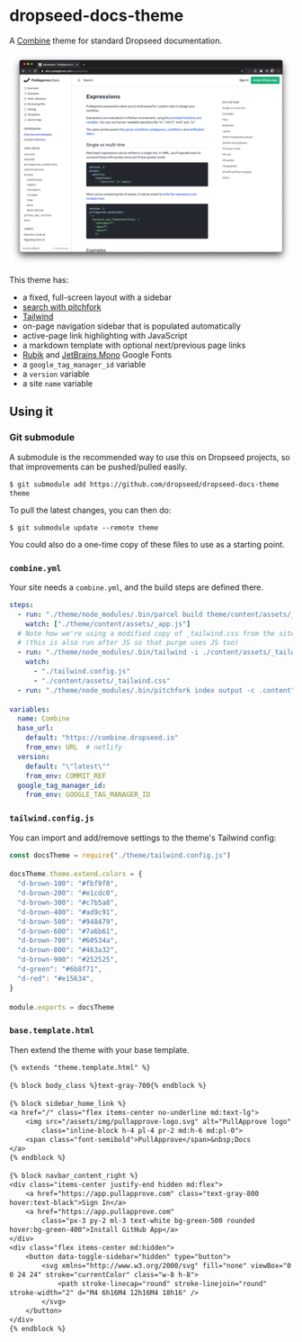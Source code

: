 # dropseed-docs-theme

A [Combine](https://github.com/dropseed/combine) theme for standard Dropseed documentation.

![screenshot of dropseed-docs-theme in use on a Combine site](screenshot.png)

This theme has:

- a fixed, full-screen layout with a sidebar
- [search with pitchfork](https://github.com/dropseed/pitchfork)
- [Tailwind](https://tailwindcss.com/)
- on-page navigation sidebar that is populated automatically
- active-page link highlighting with JavaScript
- a markdown template with optional next/previous page links
- [Rubik](https://fonts.google.com/specimen/Rubik) and [JetBrains Mono](https://fonts.google.com/specimen/JetBrains+Mono) Google Fonts
- a `google_tag_manager_id` variable
- a `version` variable
- a site `name` variable

## Using it


### Git submodule

A submodule is the recommended way to use this on Dropseed projects,
so that improvements can be pushed/pulled easily.

```console
$ git submodule add https://github.com/dropseed/dropseed-docs-theme theme
```

To pull the latest changes,
you can then do:

```console
$ git submodule update --remote theme
```

You could also do a one-time copy of these files to use as a starting point.

### `combine.yml`

Your site needs a `combine.yml`,
and the build steps are defined there.

```yaml
steps:
  - run: "./theme/node_modules/.bin/parcel build theme/content/assets/_app.js --out-dir output/assets --out-file app.js"
    watch: ["./theme/content/assets/_app.js"]
  # Note how we're using a modified copy of _tailwind.css from the site itself, not the theme
  # (this is also run after JS so that purge uses JS too)
  - run: "./theme/node_modules/.bin/tailwind -i ./content/assets/_tailwind.css -o ./output/assets/tailwind.css"
    watch:
      - "./tailwind.config.js"
      - "./content/assets/_tailwind.css"
  - run: "./theme/node_modules/.bin/pitchfork index output -c .content"

variables:
  name: Combine
  base_url:
    default: "https://combine.dropseed.io"
    from_env: URL  # netlify
  version:
    default: "\"latest\""
    from_env: COMMIT_REF
  google_tag_manager_id:
    from_env: GOOGLE_TAG_MANAGER_ID
```

### `tailwind.config.js`

You can import and add/remove settings to the theme's Tailwind config:

```js
const docsTheme = require("./theme/tailwind.config.js")

docsTheme.theme.extend.colors = {
  "d-brown-100": "#fbf9f8",
  "d-brown-200": "#e1cdc0",
  "d-brown-300": "#c7b5a8",
  "d-brown-400": "#ad9c91",
  "d-brown-500": "#948479",
  "d-brown-600": "#7a6b61",
  "d-brown-700": "#60534a",
  "d-brown-800": "#463a32",
  "d-brown-900": "#252525",
  "d-green": "#6b8f71",
  "d-red": "#e15634",
}

module.exports = docsTheme
```

### `base.template.html`

Then extend the theme with your base template.

```html+jinja
{% extends "theme.template.html" %}

{% block body_class %}text-gray-700{% endblock %}

{% block sidebar_home_link %}
<a href="/" class="flex items-center no-underline md:text-lg">
    <img src="/assets/img/pullapprove-logo.svg" alt="PullApprove logo"
        class="inline-block h-4 pl-4 pr-2 md:h-6 md:pl-0">
    <span class="font-semibold">PullApprove</span>&nbsp;Docs
</a>
{% endblock %}

{% block navbar_content_right %}
<div class="items-center justify-end hidden md:flex">
    <a href="https://app.pullapprove.com" class="text-gray-800 hover:text-black">Sign In</a>
    <a href="https://app.pullapprove.com"
        class="px-3 py-2 ml-3 text-white bg-green-500 rounded hover:bg-green-400">Install GitHub App</a>
</div>
<div class="flex items-center md:hidden">
    <button data-toggle-sidebar="hidden" type="button">
        <svg xmlns="http://www.w3.org/2000/svg" fill="none" viewBox="0 0 24 24" stroke="currentColor" class="w-8 h-8">
            <path stroke-linecap="round" stroke-linejoin="round" stroke-width="2" d="M4 6h16M4 12h16M4 18h16" />
        </svg>
    </button>
</div>
{% endblock %}
```
